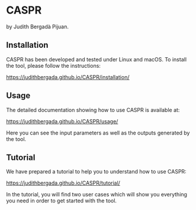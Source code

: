 # CASPR

by Judith Bergadà Pijuan.

## Installation
CASPR has been developed and tested under Linux and macOS. To install the tool,
please follow the instructions:

https://judithbergada.github.io/CASPR/installation/

## Usage

The detailed documentation showing how to use CASPR is available at:

https://judithbergada.github.io/CASPR/usage/

Here you can see the input parameters as well as the outputs generated by
the tool.

## Tutorial

We have prepared a tutorial to help you to understand how to use CASPR:

https://judithbergada.github.io/CASPR/tutorial/

In the tutorial, you will find two user cases which will show you everything
you need in order to get started with the tool.
